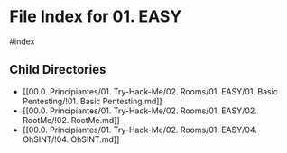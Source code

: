 # File Index for 01. EASY
#index

## Child Directories

- [[00.0. Principiantes/01. Try-Hack-Me/02. Rooms/01. EASY/01. Basic Pentesting/!01. Basic Pentesting.md]]
- [[00.0. Principiantes/01. Try-Hack-Me/02. Rooms/01. EASY/02. RootMe/!02. RootMe.md]]
- [[00.0. Principiantes/01. Try-Hack-Me/02. Rooms/01. EASY/04. OhSINT/!04. OhSINT.md]]

